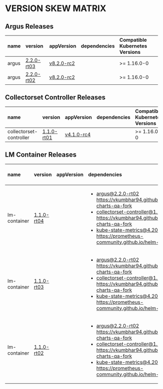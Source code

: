# VERSION SKEW MATRIX
## Argus Releases
| name | version | appVersion | dependencies | Compatible Kubernetes Versions |
| :---- | :---- | :---- | :---- | :---- |
| argus | [2.2.0-rt03](https://github.com/vkumbhar94/helm-charts-qa-fork/releases/tag/argus-2.2.0-rt03) | [v8.2.0-rc2](https://hub.docker.com/r/logicmonitor/argus/tags?page=1&name=v8.2.0-rc2) | <ul>  </ul> | >= 1.16.0-0 | 
| argus | [2.2.0-rt02](https://github.com/vkumbhar94/helm-charts-qa-fork/releases/tag/argus-2.2.0-rt02) | [v8.2.0-rc2](https://hub.docker.com/r/logicmonitor/argus/tags?page=1&name=v8.2.0-rc2) | <ul>  </ul> | >= 1.16.0-0 | 

## Collectorset Controller Releases
| name | version | appVersion | dependencies | Compatible Kubernetes Versions |
| :---- | :---- | :---- | :---- | :---- |
| collectorset-controller | [1.1.0-rt01](https://github.com/vkumbhar94/helm-charts-qa-fork/releases/tag/collectorset-controller-1.1.0-rt01) | [v4.1.0-rc4](https://hub.docker.com/r/logicmonitor/collectorset-controller/tags?page=1&name=v4.1.0-rc4) | <ul>  </ul> | >= 1.16.0-0 | 

## LM Container Releases
| name | version | appVersion | dependencies | Compatible Kubernetes Versions |
| :---- | :---- | :---- | :---- | :---- |
| lm-container | [1.1.0-rt04](https://github.com/vkumbhar94/helm-charts-qa-fork/releases/tag/lm-container-1.1.0-rt04) |  | <ul> <li>argus@2.2.0-rt02 https://vkumbhar94.github.io/helm-charts-qa-fork</li><li>collectorset-controller@1.1.0-rt01 https://vkumbhar94.github.io/helm-charts-qa-fork</li><li>kube-state-metrics@4.20.0 https://prometheus-community.github.io/helm-charts</li> </ul> | >= 1.16.0-0 | 
| lm-container | [1.1.0-rt03](https://github.com/vkumbhar94/helm-charts-qa-fork/releases/tag/lm-container-1.1.0-rt03) |  | <ul> <li>argus@2.2.0-rt02 https://vkumbhar94.github.io/helm-charts-qa-fork</li><li>collectorset-controller@1.1.0-rt01 https://vkumbhar94.github.io/helm-charts-qa-fork</li><li>kube-state-metrics@4.20.0 https://prometheus-community.github.io/helm-charts</li> </ul> | >= 1.16.0-0 | 
| lm-container | [1.1.0-rt02](https://github.com/vkumbhar94/helm-charts-qa-fork/releases/tag/lm-container-1.1.0-rt02) |  | <ul> <li>argus@2.2.0-rt02 https://vkumbhar94.github.io/helm-charts-qa-fork</li><li>collectorset-controller@1.1.0-rt01 https://vkumbhar94.github.io/helm-charts-qa-fork</li><li>kube-state-metrics@4.20.0 https://prometheus-community.github.io/helm-charts</li> </ul> | >= 1.16.0-0 | 
